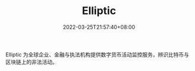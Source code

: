 ﻿---
weight: 
title: "Elliptic"
description: "Elliptic 为全球企业、金融与执法机构提供数字货币活动监控服务，辨识比特币与区块链上的非法活动"
date: 2022-03-25T21:57:40+08:00
lastmod: 2022-03-25T16:45:40+08:00
draft: false
authors: ["Metabd"]
featuredImage: "elliptic.jpg"
link: ""
tags: ["数据分析","Elliptic"]
categories: ["navigation"]
navigation: ["数据分析"]
lightgallery: true
toc: true
pinned: false
recommend: false
recommend1: false
---
Elliptic 为全球企业、金融与执法机构提供数字货币活动监控服务，辨识比特币与区块链上的非法活动。
